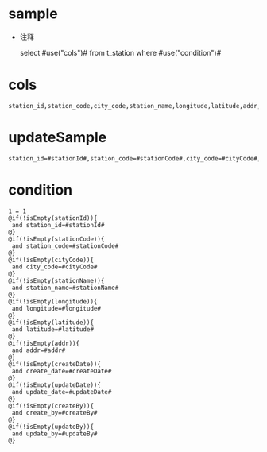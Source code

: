 sample
===
* 注释

	select #use("cols")# from t_station  where  #use("condition")#

cols
===
	station_id,station_code,city_code,station_name,longitude,latitude,addr,create_date,update_date,create_by,update_by

updateSample
===
	
	station_id=#stationId#,station_code=#stationCode#,city_code=#cityCode#,station_name=#stationName#,longitude=#longitude#,latitude=#latitude#,addr=#addr#,create_date=#createDate#,update_date=#updateDate#,create_by=#createBy#,update_by=#updateBy#

condition
===

	1 = 1  
	@if(!isEmpty(stationId)){
	 and station_id=#stationId#
	@}
	@if(!isEmpty(stationCode)){
	 and station_code=#stationCode#
	@}
	@if(!isEmpty(cityCode)){
	 and city_code=#cityCode#
	@}
	@if(!isEmpty(stationName)){
	 and station_name=#stationName#
	@}
	@if(!isEmpty(longitude)){
	 and longitude=#longitude#
	@}
	@if(!isEmpty(latitude)){
	 and latitude=#latitude#
	@}
	@if(!isEmpty(addr)){
	 and addr=#addr#
	@}
	@if(!isEmpty(createDate)){
	 and create_date=#createDate#
	@}
	@if(!isEmpty(updateDate)){
	 and update_date=#updateDate#
	@}
	@if(!isEmpty(createBy)){
	 and create_by=#createBy#
	@}
	@if(!isEmpty(updateBy)){
	 and update_by=#updateBy#
	@}
	
	